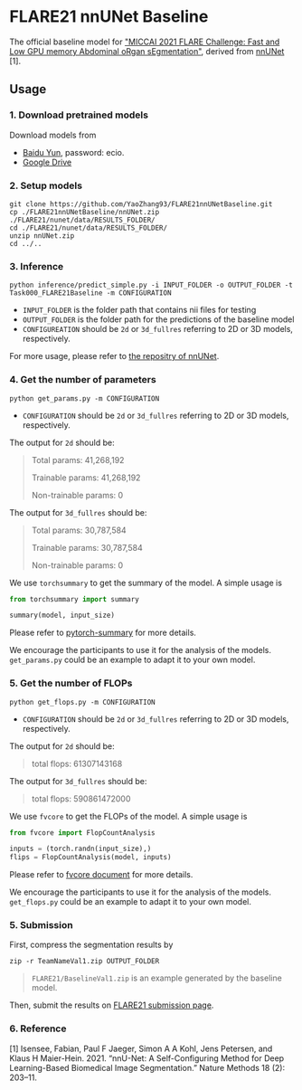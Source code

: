 # FLARE21 nnUNet Baseline

The official baseline model for ["MICCAI 2021 FLARE Challenge: Fast and Low GPU memory Abdominal oRgan sEgmentation"](https://flare.grand-challenge.org/FLARE21/), derived from [nnUNet](https://github.com/MIC-DKFZ/nnUNet) [1].

## Usage

### 1. Download pretrained models

Download models from 
* [Baidu Yun](https://pan.baidu.com/s/1lShlwCGUw6QieXUAIm2ZXg), password: ecio.
* [Google Drive](https://drive.google.com/file/d/1Ox8AjFc_SrJm7waGYzsBbhMfJ0OJoKiY/view?usp=sharing)

### 2. Setup models

```shell
git clone https://github.com/YaoZhang93/FLARE21nnUNetBaseline.git
cp ./FLARE21nnUNetBaseline/nnUNet.zip ./FLARE21/nunet/data/RESULTS_FOLDER/
cd ./FLARE21/nunet/data/RESULTS_FOLDER/
unzip nnUNet.zip
cd ../..
```

### 3. Inference

```shell
python inference/predict_simple.py -i INPUT_FOLDER -o OUTPUT_FOLDER -t Task000_FLARE21Baseline -m CONFIGURATION
```

* `INPUT_FOLDER` is the folder path that contains nii files for testing
* `OUTPUT_FOLDER` is the folder path for the predictions of the baseline model
* `CONFIGUREATION` should be `2d` or `3d_fullres` referring to 2D or 3D models, respectively.

For more usage, please refer to [the repositry of nnUNet](https://github.com/MIC-DKFZ/nnUNet).

### 4. Get the number of parameters

```shell
python get_params.py -m CONFIGURATION
```

* `CONFIGURATION` should be `2d` or `3d_fullres` referring to 2D or 3D models, respectively.

The output for `2d` should be:

>Total params: 41,268,192
>
>Trainable params: 41,268,192
>
>Non-trainable params: 0

The output for `3d_fullres` should be:

>Total params: 30,787,584
>
>Trainable params: 30,787,584
>
>Non-trainable params: 0

We use `torchsummary`  to get the summary of the model.  A simple usage is

```python
from torchsummary import summary

summary(model, input_size)
```

Please refer to [pytorch-summary](https://github.com/sksq96/pytorch-summary) for more details. 

We encourage the participants to use it for the analysis of the models. `get_params.py` could be an example to adapt it to your own model.

### 5. Get the number of FLOPs

```shell
python get_flops.py -m CONFIGURATION
```

* `CONFIGURATION` should be `2d` or `3d_fullres` referring to 2D or 3D models, respectively.

The output for `2d` should be:

>total flops: 61307143168

The output for `3d_fullres` should be:

>total flops: 590861472000

We use `fvcore`  to get the FLOPs of the model.  A simple usage is

```python
from fvcore import FlopCountAnalysis

inputs = (torch.randn(input_size),)
flips = FlopCountAnalysis(model, inputs)
```

Please refer to [fvcore document](https://detectron2.readthedocs.io/en/latest/modules/fvcore.html#fvcore.nn.FlopCountAnalysis) for more details. 

We encourage the participants to use it for the analysis of the models. `get_flops.py` could be an example to adapt it to your own model.

### 5. Submission

First, compress the segmentation results by

```shell
zip -r TeamNameVal1.zip OUTPUT_FOLDER
```

> `FLARE21/BaselineVal1.zip` is an example generated by the baseline model.

Then, submit the results on [FLARE21 submission page](https://flare.grand-challenge.org/evaluation/challenge/submissions/create/).

### 6. Reference

[1] Isensee, Fabian, Paul F Jaeger, Simon A A Kohl, Jens Petersen, and Klaus H Maier-Hein. 2021. “nnU-Net: A Self-Configuring Method for Deep Learning-Based Biomedical Image Segmentation.” Nature Methods 18 (2): 203–11.
